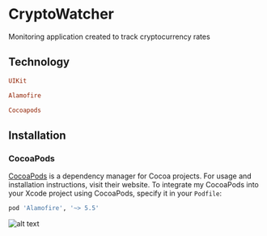 # CryptoWatcher
Monitoring application created to track cryptocurrency rates
## Technology

```ruby
UIKit
```
```ruby
Alamofire
```
```ruby
Cocoapods
```

## Installation

### CocoaPods

[CocoaPods](https://cocoapods.org) is a dependency manager for Cocoa projects. For usage and installation instructions, visit their website. To integrate my CocoaPods into your Xcode project using CocoaPods, specify it in your `Podfile`:

```ruby
pod 'Alamofire', '~> 5.5'
```

![alt text](https://static.tildacdn.com/tild3630-6561-4935-b737-626438633061/__2022-03-01__133732.png)
